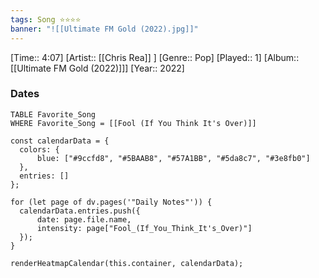 ```yaml
---
tags: Song ⭐⭐⭐⭐ 
banner: "![[Ultimate FM Gold (2022).jpg]]"
---
```

[Time:: 4:07]
[Artist:: [[Chris Rea]] ]
[Genre:: Pop]
[Played:: 1]
[Album:: [[Ultimate FM Gold (2022)]]]
[Year:: 2022]
### Dates
````dataview
TABLE Favorite_Song
WHERE Favorite_Song = [[Fool (If You Think It's Over)]]
````
  ```dataviewjs
const calendarData = { 
	colors: { 
		blue: ["#9ccfd8", "#5BAAB8", "#57A1BB", "#5da8c7", "#3e8fb0"] 
	}, 
	entries: [] 
}; 

for (let page of dv.pages('"Daily Notes"')) { 
	calendarData.entries.push({ 
		date: page.file.name, 
		intensity: page["Fool_(If_You_Think_It's_Over)"]
	}); 
} 

renderHeatmapCalendar(this.container, calendarData);
```
